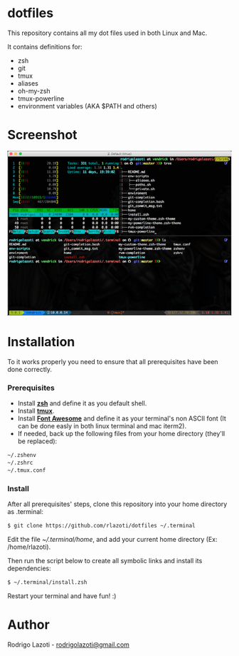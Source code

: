 dotfiles
========

This repository contains all my dot files used in both Linux and Mac.

It contains definitions for:

* zsh
* git
* tmux
* aliases
* oh-my-zsh
* tmux-powerline
* environment variables (AKA $PATH and others)


Screenshot
==========

![how it looks like](https://raw.githubusercontent.com/rlazoti/dotfiles/master/screenshot.png)


Installation
=============

To it works properly you need to ensure that all prerequisites have been done correctly.


### Prerequisites


* Install **[zsh](http://www.zsh.org/)** and define it as you default shell.
* Install **[tmux](https://tmux.github.io/)**.
* Install **[Font Awesome](http://fontawesome.io/)** and define it as your terminal's non ASCII font (It can be done easly in both linux terminal and mac iterm2).
* If needed, back up the following files from your home directory (they'll be replaced):

```sh
~/.zshenv
~/.zshrc
~/.tmux.conf
```


### Install


After all prerequisites' steps, clone this repository into your home directory as .terminal:

```sh
$ git clone https://github.com/rlazoti/dotfiles ~/.terminal
```

Edit the file *~/.terminal/home*, and add your current home directory (Ex: /home/rlazoti).

Then run the script below to create all symbolic links and install its dependencies:

```sh
$ ~/.terminal/install.zsh
```

Restart your terminal and have fun! :)


Author
======

Rodrigo Lazoti - rodrigolazoti@gmail.com
